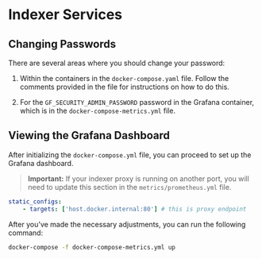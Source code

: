 # Indexer Services

## Changing Passwords

There are several areas where you should change your password:

1. Within the containers in the `docker-compose.yaml` file. Follow the comments provided in the file for instructions on how to do this.

2. For the `GF_SECURITY_ADMIN_PASSWORD` password in the Grafana container, which is in the `docker-compose-metrics.yml` file.

## Viewing the Grafana Dashboard

After initializing the `docker-compose.yml` file, you can proceed to set up the Grafana dashboard. 

> **Important:** If your indexer proxy is running on another port, you will need to update this section in the `metrics/prometheus.yml` file.

``` yml
static_configs:
    - targets: ['host.docker.internal:80'] # this is proxy endpoint
```

After you've made the necessary adjustments, you can run the following command:

```bash
docker-compose -f docker-compose-metrics.yml up
